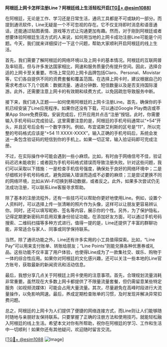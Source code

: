 **阿根廷上网卡怎样注册Line？阿根廷线上生活轻松开启[[TG💪+ @esim1088](https://t.me/s/esim1088)]**

在阿根廷，无论是工作、学习还是日常生活，通讯工具都是不可或缺的一部分。而提到通讯软件，Line无疑是一个不可忽视的存在。它不仅支持即时消息和语音通话，还能通过贴图表情、游戏等方式让沟通更加有趣。然而，对于刚到阿根廷或者想要体验阿根廷生活方式的人来说，如何用当地的上网卡成功注册Line可能是个问题。今天，我们就来详细探讨一下这个问题，帮助大家顺利开启阿根廷的线上生活。

首先，我们需要了解阿根廷的网络环境以及上网卡的基本情况。阿根廷的互联网普及率较高，但与许多发达国家相比，网速和服务质量仍有提升空间。因此，选择合适的上网卡至关重要。市场上常见的上网卡品牌包括Claro、Personal、Movistar等，它们各自提供不同的资费套餐和覆盖范围。在选择上网卡时，建议根据自己的需求考虑以下几个因素：数据流量、通话分钟数、短信数量以及是否支持国际漫游。此外，还需要注意上网卡的有效期和续费方式，以免因疏忽导致服务中断。

接下来，我们进入正题——如何使用阿根廷的上网卡注册Line。首先，确保你的手机已经安装了Line应用程序。如果你还没有下载，可以通过Google Play商店或苹果App Store免费获取。安装完成后，打开应用并点击“注册”按钮。此时，你需要输入手机号码以完成验证。这里需要注意的是，阿根廷的手机号码通常以“+54”开头，并且区号后会有一个数字序列。例如，布宜诺斯艾利斯的区号是“11”，所以完整的号码格式应该是“+54 11 XXXX-XXXX”。输入正确的手机号码后，系统会发送一条包含验证码的短信到你的手机上。如果一切正常，输入验证码即可完成注册。

不过，在实际操作中可能会遇到一些小麻烦。比如，有时由于网络信号不佳，验证码迟迟未能收到；或者因为手机号码格式错误而导致注册失败。针对这些问题，我们可以采取以下措施：一是检查手机信号强度，确保处于良好的网络环境中；二是仔细核对手机号码格式，避免因输入错误而造成不必要的麻烦；三是尝试更换不同的网络环境，比如从Wi-Fi切换到移动数据，或者反之。此外，如果多次尝试仍无法成功注册，可以联系Line客服寻求帮助。

除了基本的注册流程外，还有一些技巧可以帮助你更好地使用Line。例如，设置个人资料时，可以选择上传一张清晰的照片作为头像，这样可以让朋友更容易辨认你。同时，还可以填写昵称、签名等内容，展示你的个性。另外，为了保护隐私，记得定期更新密码并启用双重身份验证功能。在添加好友方面，可以通过手机号码搜索、二维码扫描等多种方式进行。值得一提的是，Line还提供了丰富的群聊功能，非常适合与家人、同事或同学保持联系。

当然，除了通讯功能之外，Line还有许多实用的小工具值得探索。比如，“Line Pay”可以用来支付账单、转账给朋友；“Line Points”则能兑换各种优惠券或礼品。这些功能不仅丰富了用户体验，也使得Line成为了一款集社交、娱乐、购物于一体的综合性应用。如果你对阿根廷的文化感兴趣，还可以关注一些本地的Line官方账号，获取最新的新闻资讯和活动信息。

最后，我想分享几点关于阿根廷上网卡使用的注意事项。首先，合理规划流量消耗非常重要。虽然现在大多数上网卡都提供了不限量流量套餐，但仍需留意某些特定服务（如视频流媒体）可能会占用大量流量。其次，尽量避免在高峰时段进行大流量操作，以免影响网速。最后，养成定期检查账单的习惯，及时发现并解决异常扣费问题。

总之，阿根廷的上网卡为人们提供了便捷的网络连接方式，而Line则让人们能够随时随地与亲朋好友保持联系。只要掌握了正确的注册方法和使用技巧，就能轻松融入阿根廷的线上生活。希望本文对你有所帮助，祝你在阿根廷的学习、工作和生活中一切顺利！如果你还有其他疑问，欢迎随时留言交流。

[[TG💪+ @esim1088](https://t.me/s/esim1088) ![Image](https://i.postimg.cc/4NQfJmqS/Snipaste-2025-05-13-00-14-12.png)]